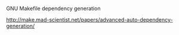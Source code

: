 GNU Makefile dependency generation

http://make.mad-scientist.net/papers/advanced-auto-dependency-generation/


